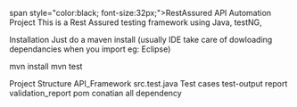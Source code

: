 span style="color:black; font-size:32px;">RestAssured API Automation Project</span>
This is a Rest Assured testing framework using Java, testNG,

Installation
Just do a maven install (usually IDE take care of dowloading dependancies when you import eg: Eclipse)

mvn install 
mvn test

Project Structure
API_Framework
    src.test.java
        Test cases
    test-output
         report
    validation_report
    pom conatian all dependency 
    
